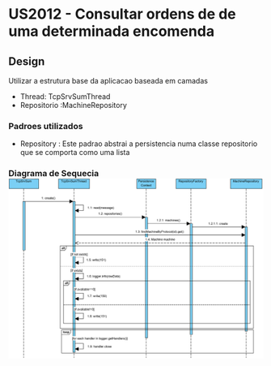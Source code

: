 # US2012 - Consultar ordens de de uma determinada encomenda

## Design

Utilizar a estrutura base da aplicacao baseada em camadas

- Thread: TcpSrvSumThread
- Repositorio :MachineRepository

### Padroes utilizados

- Repository : Este padrao abstrai a persistencia numa classe repositorio que se comporta como uma lista 

### Diagrama de Sequecia![US4002](.\US4002.png)